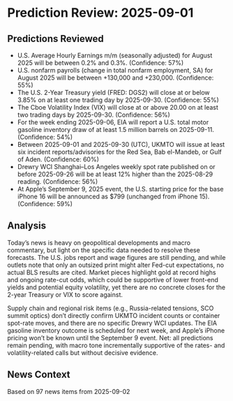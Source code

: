 # Prediction Review: 2025-09-01

## Predictions Reviewed

- U.S. Average Hourly Earnings m/m (seasonally adjusted) for August 2025 will be between 0.2% and 0.3%. (Confidence: 57%)
- U.S. nonfarm payrolls (change in total nonfarm employment, SA) for August 2025 will be between +130,000 and +230,000. (Confidence: 55%)
- The U.S. 2-Year Treasury yield (FRED: DGS2) will close at or below 3.85% on at least one trading day by 2025-09-30. (Confidence: 55%)
- The Cboe Volatility Index (VIX) will close at or above 20.00 on at least two trading days by 2025-09-30. (Confidence: 56%)
- For the week ending 2025-09-06, EIA will report a U.S. total motor gasoline inventory draw of at least 1.5 million barrels on 2025-09-11. (Confidence: 54%)
- Between 2025-09-01 and 2025-09-30 (UTC), UKMTO will issue at least six incident reports/advisories for the Red Sea, Bab el-Mandeb, or Gulf of Aden. (Confidence: 60%)
- Drewry WCI Shanghai–Los Angeles weekly spot rate published on or before 2025-09-26 will be at least 12% higher than the 2025-08-29 reading. (Confidence: 56%)
- At Apple’s September 9, 2025 event, the U.S. starting price for the base iPhone 16 will be announced as $799 (unchanged from iPhone 15). (Confidence: 59%)

## Analysis

Today’s news is heavy on geopolitical developments and macro commentary, but light on the specific data needed to resolve these forecasts. The U.S. jobs report and wage figures are still pending, and while outlets note that only an outsized print might alter Fed-cut expectations, no actual BLS results are cited. Market pieces highlight gold at record highs and ongoing rate-cut odds, which could be supportive of lower front-end yields and potential equity volatility, yet there are no concrete closes for the 2-year Treasury or VIX to score against.

Supply chain and regional risk items (e.g., Russia-related tensions, SCO summit optics) don’t directly confirm UKMTO incident counts or container spot-rate moves, and there are no specific Drewry WCI updates. The EIA gasoline inventory outcome is scheduled for next week, and Apple’s iPhone pricing won’t be known until the September 9 event. Net: all predictions remain pending, with macro tone incrementally supportive of the rates- and volatility-related calls but without decisive evidence.

## News Context

Based on 97 news items from 2025-09-02
